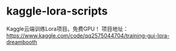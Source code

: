 # kaggle-lora-scripts
Kaggle云端训练Lora项目。免费GPU！
项目地址：https://www.kaggle.com/code/qq2575044704/training-gui-lora-dreambooth
